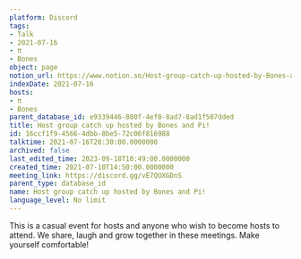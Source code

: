 ```yaml
---
platform: Discord
tags:
- Talk
- 2021-07-16
- π
- Bones
object: page
notion_url: https://www.notion.so/Host-group-catch-up-hosted-by-Bones-and-Pi-16ccf1f945664dbb8be572c06f816988
indexDate: 2021-07-16
hosts:
- π
- Bones
parent_database_id: e9339446-880f-4ef0-8ad7-8ad1f507dded
title: Host group catch up hosted by Bones and Pi!
id: 16ccf1f9-4566-4dbb-8be5-72c06f816988
talktime: 2021-07-16T20:30:00.0000000
archived: false
last_edited_time: 2023-09-18T10:49:00.0000000
created_time: 2021-07-10T14:50:00.0000000
meeting_link: https://discord.gg/vE7QUXGDnS
parent_type: database_id
name: Host group catch up hosted by Bones and Pi!
language_level: No limit
---
```


This is a casual event for hosts and anyone who wish to become hosts to attend.  We share, laugh and grow together in these meetings.  Make yourself comfortable!






